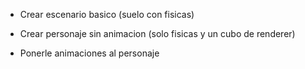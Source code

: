 -   Crear escenario basico (suelo con fisicas)

-   Crear personaje sin animacion (solo fisicas y un cubo de renderer)

-   Ponerle animaciones al personaje
